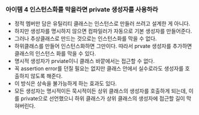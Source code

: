 ### 아이템 4 인스턴스화를 막을라면 private 생성자를 사용하라
- 정적 멤버만 담은 유틸리티 클래스는 인스턴스로 만들러 쓰려고 설계한 게 아니다. 
- 하지만 생성자를 명시하지 않으면 컴파일러가 자동으로 기본 생성자를 만들어준다.
- 그러나 추상클래스로 만드는 것으로는 인스턴스화를 막을 수 없다. 
- 하위클래스를 만들어 인스턴스화하면 그만이다. 따라서 prvate 생성자를 추가하면 클래스의 인스턴스 화를 막을 수 있다.
- 명시적 생성자가 prviate이니 클래스 바깥에서는 접근할 수 없다. 
- 꼭 assertion error를 던질 필요는 없지만 클래스 안에서 실수로라도 생성자를 호출하지 않도록 해준다.
- 이 방식은 상속을 불가능하게 하는 효과도 있다. 
- 모든 생성자는 명시적이든 묵시적이든 상위 클래스의 생성자를 호출하게 되는데, 이를 private으로 선언했으니 하위 클래스가 상위 클래스의 생성자에 접근할 길이 막혀버린다.
